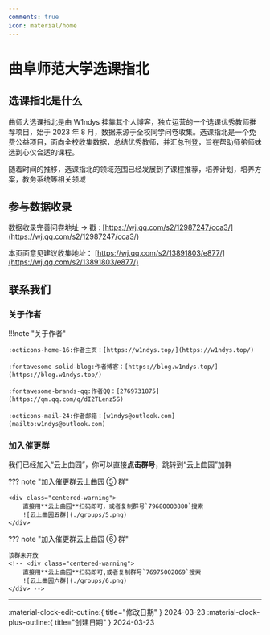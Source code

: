 ```yaml
---
comments: true
icon: material/home
---
```


# 曲阜师范大学选课指北

## 选课指北是什么

曲师大选课指北是由 W1ndys 挂靠其个人博客，独立运营的一个选课优秀教师推荐项目，始于 2023 年 8 月，数据来源于全校同学问卷收集。选课指北是一个免费公益项目，面向全校收集数据，总结优秀教师，并汇总刊登，旨在帮助师弟师妹选到心仪合适的课程。

随着时间的推移，选课指北的领域范围已经发展到了课程推荐，培养计划，培养方案，教务系统等相关领域

## 参与数据收录

数据收录完善问卷地址 → 戳 : [https://wj.qq.com/s2/12987247/cca3/](https://wj.qq.com/s2/12987247/cca3/)

本页面意见建议收集地址： [https://wj.qq.com/s2/13891803/e877/](https://wj.qq.com/s2/13891803/e877/)

## 联系我们

### 关于作者

!!!note "关于作者"

    :octicons-home-16:作者主页：[https://w1ndys.top/](https://w1ndys.top/)

    :fontawesome-solid-blog:作者博客：[https://blog.w1ndys.top/](https://blog.w1ndys.top/)

    :fontawesome-brands-qq:作者QQ：[2769731875](https://qm.qq.com/q/dI2TLenz5S)

    :octicons-mail-24:作者邮箱：[w1ndys@outlook.com](mailto:w1ndys@outlook.com)

### 加入催更群

我们已经加入“云上曲园”，你可以直接**点击群号**，跳转到“云上曲园”加群

<style>
.centered-warning {
    text-align: center;
}

.centered-warning img {
    display: block;
    margin: 0 auto;
}
</style>

??? note "加入催更群云上曲园 ⑤ 群"

    <div class="centered-warning">
        直接用**云上曲园**扫码即可，或者复制群号`79680003880`搜索
        ![云上曲园五群](./groups/5.png)
    </div>

??? note "加入催更群云上曲园 ⑥ 群"

    该群未开放
    <!-- <div class="centered-warning">
        直接用**云上曲园**扫码即可,或者复制群号`76975002069`搜索
        ![云上曲园六群](./groups/6.png)
    </div> -->

---

:material-clock-edit-outline:{ title="修改日期" } 2024-03-23
:material-clock-plus-outline:{ title="创建日期" } 2024-03-23
